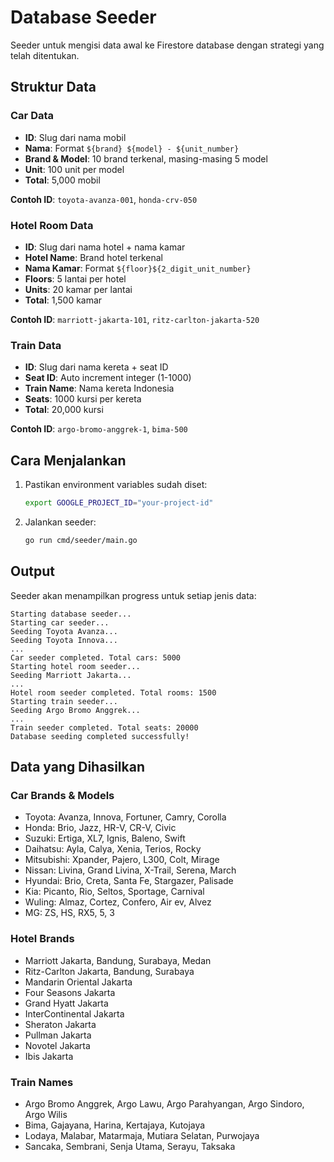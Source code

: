 # Database Seeder

Seeder untuk mengisi data awal ke Firestore database dengan strategi yang telah ditentukan.

## Struktur Data

### Car Data

- **ID**: Slug dari nama mobil
- **Nama**: Format `${brand} ${model} - ${unit_number}`
- **Brand & Model**: 10 brand terkenal, masing-masing 5 model
- **Unit**: 100 unit per model
- **Total**: 5,000 mobil

**Contoh ID**: `toyota-avanza-001`, `honda-crv-050`

### Hotel Room Data

- **ID**: Slug dari nama hotel + nama kamar
- **Hotel Name**: Brand hotel terkenal
- **Nama Kamar**: Format `${floor}${2_digit_unit_number}`
- **Floors**: 5 lantai per hotel
- **Units**: 20 kamar per lantai
- **Total**: 1,500 kamar

**Contoh ID**: `marriott-jakarta-101`, `ritz-carlton-jakarta-520`

### Train Data

- **ID**: Slug dari nama kereta + seat ID
- **Seat ID**: Auto increment integer (1-1000)
- **Train Name**: Nama kereta Indonesia
- **Seats**: 1000 kursi per kereta
- **Total**: 20,000 kursi

**Contoh ID**: `argo-bromo-anggrek-1`, `bima-500`

## Cara Menjalankan

1. Pastikan environment variables sudah diset:

   ```bash
   export GOOGLE_PROJECT_ID="your-project-id"
   ```

2. Jalankan seeder:
   ```bash
   go run cmd/seeder/main.go
   ```

## Output

Seeder akan menampilkan progress untuk setiap jenis data:

```
Starting database seeder...
Starting car seeder...
Seeding Toyota Avanza...
Seeding Toyota Innova...
...
Car seeder completed. Total cars: 5000
Starting hotel room seeder...
Seeding Marriott Jakarta...
...
Hotel room seeder completed. Total rooms: 1500
Starting train seeder...
Seeding Argo Bromo Anggrek...
...
Train seeder completed. Total seats: 20000
Database seeding completed successfully!
```

## Data yang Dihasilkan

### Car Brands & Models

- Toyota: Avanza, Innova, Fortuner, Camry, Corolla
- Honda: Brio, Jazz, HR-V, CR-V, Civic
- Suzuki: Ertiga, XL7, Ignis, Baleno, Swift
- Daihatsu: Ayla, Calya, Xenia, Terios, Rocky
- Mitsubishi: Xpander, Pajero, L300, Colt, Mirage
- Nissan: Livina, Grand Livina, X-Trail, Serena, March
- Hyundai: Brio, Creta, Santa Fe, Stargazer, Palisade
- Kia: Picanto, Rio, Seltos, Sportage, Carnival
- Wuling: Almaz, Cortez, Confero, Air ev, Alvez
- MG: ZS, HS, RX5, 5, 3

### Hotel Brands

- Marriott Jakarta, Bandung, Surabaya, Medan
- Ritz-Carlton Jakarta, Bandung, Surabaya
- Mandarin Oriental Jakarta
- Four Seasons Jakarta
- Grand Hyatt Jakarta
- InterContinental Jakarta
- Sheraton Jakarta
- Pullman Jakarta
- Novotel Jakarta
- Ibis Jakarta

### Train Names

- Argo Bromo Anggrek, Argo Lawu, Argo Parahyangan, Argo Sindoro, Argo Wilis
- Bima, Gajayana, Harina, Kertajaya, Kutojaya
- Lodaya, Malabar, Matarmaja, Mutiara Selatan, Purwojaya
- Sancaka, Sembrani, Senja Utama, Serayu, Taksaka
